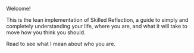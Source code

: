 Welcome! 

This is the lean implementation of Skilled Reflection, a guide to simply and completely understanding your life, where you are, and what it will take to move how you think you should. 

Read to see what I mean about who you are.
